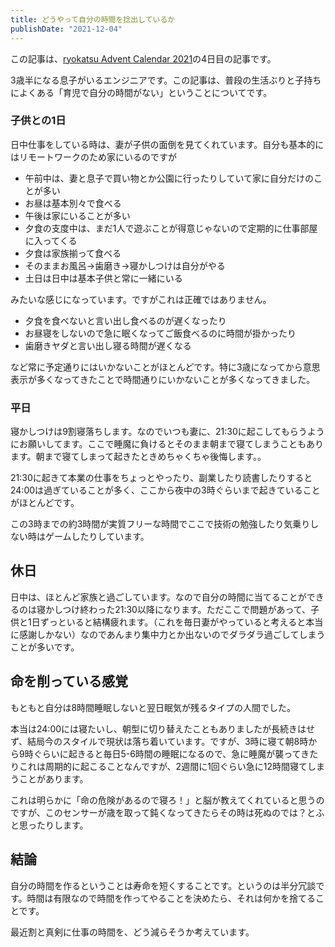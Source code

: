 ```yaml
---
title: どうやって自分の時間を捻出しているか
publishDate: "2021-12-04"
---
```


この記事は、[ryokatsu Advent Calendar 2021](https://adventar.org/calendars/7126)の4日目の記事です。

3歳半になる息子がいるエンジニアです。この記事は、普段の生活ぶりと子持ちによくある「育児で自分の時間がない」ということについてです。

### 子供との1日

日中仕事をしている時は、妻が子供の面倒を見てくれています。自分も基本的にはリモートワークのため家にいるのですが

- 午前中は、妻と息子で買い物とか公園に行ったりしていて家に自分だけのことが多い
- お昼は基本別々で食べる
- 午後は家にいることが多い
- 夕食の支度中は、まだ1人で遊ぶことが得意じゃないので定期的に仕事部屋に入ってくる
- 夕食は家族揃って食べる
- そのままお風呂→歯磨き→寝かしつけは自分がやる
- 土日は日中は基本子供と常に一緒にいる

みたいな感じになっています。ですがこれは正確ではありません。

- 夕食を食べないと言い出し食べるのが遅くなったり
- お昼寝をしないので急に眠くなってご飯食べるのに時間が掛かったり
- 歯磨きヤダと言い出し寝る時間が遅くなる

など常に予定通りにはいかないことがほとんどです。特に3歳になってから意思表示が多くなってきたことで時間通りにいかないことが多くなってきました。

### 平日

寝かしつけは9割寝落ちします。なのでいつも妻に、21:30に起こしてもらうようにお願いしてます。ここで睡魔に負けるとそのまま朝まで寝てしまうこともあります。朝まで寝てしまって起きたときめちゃくちゃ後悔します。。

21:30に起きて本業の仕事をちょっとやったり、副業したり読書したりすると24:00は過ぎていることが多く、ここから夜中の3時ぐらいまで起きていることがほとんどです。

この3時までの約3時間が実質フリーな時間でここで技術の勉強したり気乗りしない時はゲームしたりしています。


## 休日

日中は、ほとんど家族と過ごしています。なので自分の時間に当てることができるのは寝かしつけ終わった21:30以降になります。ただここで問題があって、子供と1日ずっといると結構疲れます。（これを毎日妻がやっていると考えると本当に感謝しかない）なのであんまり集中力とか出ないのでダラダラ過ごしてしまうことが多いです。

## 命を削っている感覚

もともと自分は8時間睡眠しないと翌日眠気が残るタイプの人間でした。

本当は24:00には寝たいし、朝型に切り替えたこともありましたが長続きはせず、結局今のスタイルで現状は落ち着いています。ですが、3時に寝て朝8時から9時ぐらいに起きると毎日5-6時間の睡眠になるので、急に睡魔が襲ってきたりこれは周期的に起こることなんですが、2週間に1回ぐらい急に12時間寝てしまうことがあります。

これは明らかに「命の危険があるので寝ろ！」と脳が教えてくれていると思うのですが、このセンサーが歳を取って鈍くなってきたらその時は死ぬのでは？とふと思ったりします。


## 結論

自分の時間を作るということは寿命を短くすることです。というのは半分冗談です。時間は有限なので時間を作ってやることを決めたら、それは何かを捨てることです。

最近割と真剣に仕事の時間を、どう減らそうか考えています。


